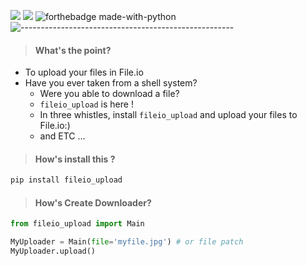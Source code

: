 [![](https://img.shields.io/static/v1?label=version&message=1.0.0&color=yellow)](https://github.com/c4ssif3r/fileio_upload)
[![](https://img.shields.io/static/v1?label=Owner&message=Mji~DarkPwn(C4SSIF3R)&color=black)](https://github.com/C4ssif3r)
![forthebadge made-with-python](http://ForTheBadge.com/images/badges/made-with-python.svg)
![-----------------------------------------------------](https://raw.githubusercontent.com/andreasbm/readme/master/assets/lines/rainbow.png)
> #### What's the point?
  + To upload your files in File.io
  + Have you ever taken from a shell system?
    - Were you able to download a file?
    - `fileio_upload` is here !
    - In three whistles, install `fileio_upload` and upload your files to File.io:)
    - and ETC ...
> #### How's install this ?
```bash
pip install fileio_upload
```

> #### How's Create Downloader?

 ```python
from fileio_upload import Main

MyUploader = Main(file='myfile.jpg') # or file patch
MyUploader.upload()
```
